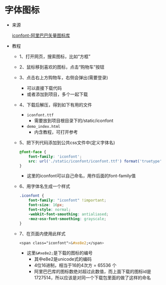 # 字体图标

- 来源

    [iconfont-阿里巴巴矢量图标库](https://www.iconfont.cn/)

- 教程
    - 1、打开网页，搜索图标，比如“方框”
    
    - 2、鼠标移到喜欢的图标，点击“购物车”按钮
    
    - 3、点击右上方购物车，右侧会弹出(需要登录)
        - 可以直接下载代码
        - 或者添加到项目，多个一起下载

    - 4、下载后解压，得到如下有用的文件
        - `iconfont.ttf`
            - 需要放到项目根目录下的/static/iconfont
        - `demo_index.html`
            - 内含教程，可打开参考

    - 5、把下列代码添加到公共css文件中(定义字体名)

        ```css
        @font-face {
            font-family: 'iconfont';
            src: url('./static/iconfont/iconfont.ttf') format('truetype');
        }
        ```
        - 这里的iconfont可以自己命名，用作后面的font-family值

    - 6、用字体名生成一个样式
        ```css
        .iconfont {
            font-family: "iconfont" !important;
            font-size: 16px;
            font-style: normal;
            -webkit-font-smoothing: antialiased;
            -moz-osx-font-smoothing: grayscale;
        }
        ```
        
    - 7、在页面内使用此样式
        ```css
        <span class="iconfont">&#xe8e2;</span>
        ```
        - 这里`&#xe8e2;`是下载的图标的编号
            - 其中e8e2是unicode式的编码
            - 4位16进制，相当于16的4次方 = 65536 个
            - 阿里巴巴库的图标数绝对超过此数值，而上面下载的图标id是1727514，所以应该是对同一个下载包里面的做了这样的命名